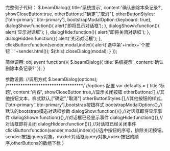 完整例子代码：
$.beamDialog({
    title:'系统提示',
    content:'确认删除本条记录?',
    showCloseButton:true,
    otherButtons:["确定","取消"],
    otherButtonStyles:['btn-primary','btn-primary'],
    bootstrapModalOption:{keyboard: true},
    dialogShow:function(){
        alert('即将显示对话框');
    },
    dialogShown:function(){
        alert('显示对话框');
    },
    dialogHide:function(){
        alert('即将关闭对话框');
    },
    dialogHidden:function(){
        alert('关闭对话框');
    },
    clickButton:function(sender,modal,index){
        alert('选中第'+index+'个按钮：'+sender.html());
        $(this).closeDialog(modal);
    }
});


简单调用:
obj.event function(){
    $.beamDialog({
        title:'系统提示',
        content:'确认删除本条记录?'
    });
}

参数设置:
//调用方式
$.beamDialog(options);
/**********************************/
//options 配置
var defaults = {
    title:'标题',
    content:'内容',
    showCloseButton:true,//显示关闭按钮
    otherButtons:[],//其他按钮文本，样式默认,["确定","取消"]
    otherButtonStyles:[],//其他按钮的样式，['btn-primary','btn-primary'],bootstrap按钮样式
    bootstrapModalOption:{},//默认的bootstrap模态对话框参数
    dialogShow:function(){},//对话框即将显示事件
    dialogShown:function(){},//对话框已经显示事件
    dialogHide:function(){},//对话框即将关闭
    dialogHidden:function(){},//对话框已经关闭事件
    clickButton:function(sender,modal,index){}//选中按钮的序号，排除关闭按钮。sender:按钮jquery对象，model:对话框jquery对象,index:按钮的顺序,otherButtons的数组下标
}